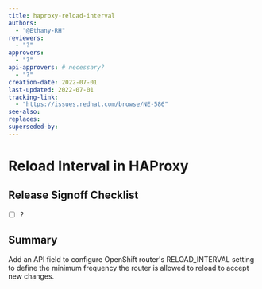 ```yaml
---
title: haproxy-reload-interval
authors:
  - "@Ethany-RH"
reviewers:
  - "?"
approvers:
  - "?"
api-approvers: # necessary?
  - "?"
creation-date: 2022-07-01
last-updated: 2022-07-01
tracking-link:
  - "https://issues.redhat.com/browse/NE-586"
see-also:
replaces:
superseded-by:
---
```


# Reload Interval in HAProxy

## Release Signoff Checklist

- [ ] ?

## Summary

Add an API field to configure OpenShift router's RELOAD_INTERVAL setting to define the minimum frequency the router is allowed to reload to accept new changes.
